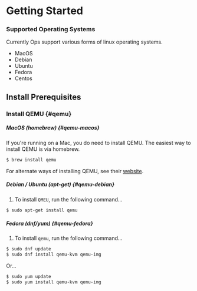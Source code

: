 Getting Started
===============

### Supported Operating Systems

Currently Ops support various forms of linux operating systems.
 * MacOS
 * Debian
 * Ubuntu
 * Fedora
 * Centos

## Install Prerequisites

### Install QEMU {#qemu}

##### MacOS (homebrew) {#qemu-macos}
If you're running on a Mac, you do need to install QEMU. The easiest way to
install QEMU is via homebrew.

```sh
$ brew install qemu
```

For alternate ways of installing QEMU, see their
[website](https://www.qemu.org/). 

##### Debian / Ubuntu (apt-get) {#qemu-debian}

 1. To install `QMEU`, run the following command...

```sh
$ sudo apt-get install qemu
```

##### Fedora (dnf/yum) {#qemu-fedora}

 1. To install `qemu`, run the following command...

```sh
$ sudo dnf update
$ sudo dnf install qemu-kvm qemu-img
```

Or...

```sh
$ sudo yum update
$ sudo yum install qemu-kvm qemu-img
```

